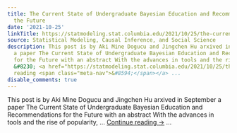 ```yaml
---
title: The Current State of Undergraduate Bayesian Education and Recommendations for
  the Future
date: '2021-10-25'
linkTitle: https://statmodeling.stat.columbia.edu/2021/10/25/the-current-state-of-undergraduate-bayesian-education-and-recommendations-for-the-future/
source: Statistical Modeling, Causal Inference, and Social Science
description: This post is by Aki Mine Dogucu and Jingchen Hu arxived in September
  a paper The Current State of Undergraduate Bayesian Education and Recommendations
  for the Future with an abstract With the advances in tools and the rise of popularity,
  &#8230; <a href="https://statmodeling.stat.columbia.edu/2021/10/25/the-current-state-of-undergraduate-bayesian-education-and-recommendations-for-the-future/">Continue
  reading <span class="meta-nav">&#8594;</span></a> ...
disable_comments: true
---
```

This post is by Aki Mine Dogucu and Jingchen Hu arxived in September a paper The Current State of Undergraduate Bayesian Education and Recommendations for the Future with an abstract With the advances in tools and the rise of popularity, &#8230; <a href="https://statmodeling.stat.columbia.edu/2021/10/25/the-current-state-of-undergraduate-bayesian-education-and-recommendations-for-the-future/">Continue reading <span class="meta-nav">&#8594;</span></a> ...